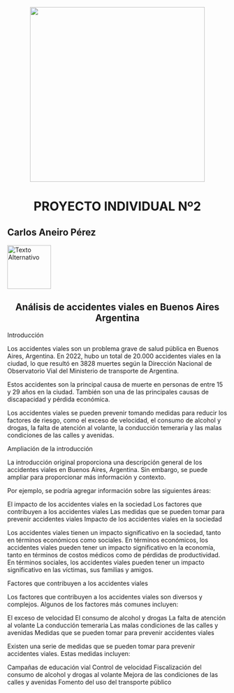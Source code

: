 <p align='center'>
<img src ="https://static.wixstatic.com/media/544eb7_eb5534cb7fa049fca316e3ae380d5c82~mv2.jpg/v1/fill/w_980,h_649,al_c,q_85,usm_0.66_1.00_0.01,enc_auto/544eb7_eb5534cb7fa049fca316e3ae380d5c82~mv2.jpg" width="400">
<p>

<h1 align="center">PROYECTO INDIVIDUAL Nº2</h1>

## Carlos Aneiro Pérez
<a href="https://www.linkedin.com/in/carlos-aneiro-pérez-pérez-9b37134a/">
  <img src="https://play-lh.googleusercontent.com/kMofEFLjobZy_bCuaiDogzBcUT-dz3BBbOrIEjJ-hqOabjK8ieuevGe6wlTD15QzOqw" alt="Texto Alternativo" width="100" height="100">
</a>

<h2 align="center">Análisis de accidentes viales en Buenos Aires Argentina</h2>
 

Introducción

Los accidentes viales son un problema grave de salud pública en Buenos Aires, Argentina. En 2022, hubo un total de 20.000 accidentes viales en la ciudad, lo que resultó en 3828 muertes según la Dirección Nacional de Observatorio Vial del Ministerio de transporte de Argentina.

Estos accidentes son la principal causa de muerte en personas de entre 15 y 29 años en la ciudad. También son una de las principales causas de discapacidad y pérdida económica.

Los accidentes viales se pueden prevenir tomando medidas para reducir los factores de riesgo, como el exceso de velocidad, el consumo de alcohol y drogas, la falta de atención al volante, la conducción temeraria y las malas condiciones de las calles y avenidas.

Ampliación de la introducción

La introducción original proporciona una descripción general de los accidentes viales en Buenos Aires, Argentina. Sin embargo, se puede ampliar para proporcionar más información y contexto.

Por ejemplo, se podría agregar información sobre las siguientes áreas:

El impacto de los accidentes viales en la sociedad
Los factores que contribuyen a los accidentes viales
Las medidas que se pueden tomar para prevenir accidentes viales
Impacto de los accidentes viales en la sociedad

Los accidentes viales tienen un impacto significativo en la sociedad, tanto en términos económicos como sociales. En términos económicos, los accidentes viales pueden tener un impacto significativo en la economía, tanto en términos de costos médicos como de pérdidas de productividad. En términos sociales, los accidentes viales pueden tener un impacto significativo en las víctimas, sus familias y amigos.

Factores que contribuyen a los accidentes viales

Los factores que contribuyen a los accidentes viales son diversos y complejos. Algunos de los factores más comunes incluyen:

El exceso de velocidad
El consumo de alcohol y drogas
La falta de atención al volante
La conducción temeraria
Las malas condiciones de las calles y avenidas
Medidas que se pueden tomar para prevenir accidentes viales

Existen una serie de medidas que se pueden tomar para prevenir accidentes viales. Estas medidas incluyen:

Campañas de educación vial
Control de velocidad
Fiscalización del consumo de alcohol y drogas al volante
Mejora de las condiciones de las calles y avenidas
Fomento del uso del transporte público
